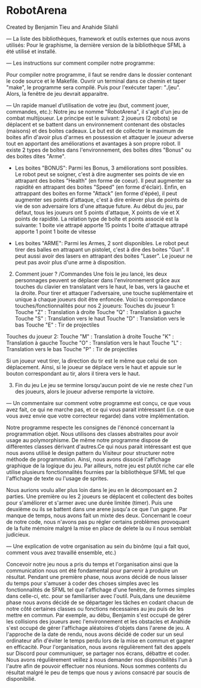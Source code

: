 # RobotArena
Created by Benjamin Tieu and Anahide Silahli



— La liste des bibliothèques, framework et outils externes que nous avons utilisés:
 Pour le graphisme, la dernière version de la bibliothèque SFML à été utilisé et installé.
 
— Les instructions sur comment compiler notre programme:

Pour compiler notre programme, il faut se rendre dans le dossier contenant le code source et le Makefile. Ouvrir un terminal dans ce chemin et taper "make", le programme sera compilé. Puis pour l'exécuter taper: "./jeu". Alors, la fenêtre de jeu devrait apparaitre.

— Un rapide manuel d’utilisation de votre jeu (but, comment jouer, commandes, etc.):
Notre jeu se nomme "RobotArena", il s'agit d'un jeu de combat multijoueur. 
Le principe est le suivant: 2 joueurs (2 robots) se déplacent et se battent dans un environnement contenant des obstacles (maisons) et des boites cadeaux. Le but est de collecter le maximum de boites afin d'avoir plus d'armes en possession et attaquer le joueur adverse tout en apportant des améliorations et avantages à son propre robot.
Il existe 2 types de boîtes dans l'environnement, des boîtes dites "Bonus" ou des boites dites "Arme".

- Les boites "BONUS": 
Parmi les Bonus, 3 améliorations sont possibles. Le robot peut se soigner, c'est à dire augmenter ses points de vie en attrapant des boites "Health" (en forme de coeur). Il peut augmenter sa rapidité en attrapant des boites "Speed" (en forme d'éclair). Enfin, en attrappant des boites en forme "Attack" (en forme d'épée), il peut augmenter ses points d'attaque, c'est à dire enlever plus de points de vie de son adversaire lors d'une attaque future.
Au début du jeu, par défaut, tous les joueurs ont 5 points d'attaque, X points de vie et X points de rapidité.
La relation type de boîte et points associé est la suivante:
1 boite vie attrapé apporte 15 points
1 boite d'attaque attrapé apporte 1 point
1 boite de vitesse 

- Les boites "ARME":
Parmi les Armes, 2 sont disponibles. Le robot peut tirer des balles en attrapant un pistolet, c'est à dire des boites "Gun". Il peut aussi avoir des lasers en attrapant des boites "Laser". Le joueur ne peut pas avoir plus d'une arme à disposition.

2) Comment jouer ? /Commandes
Une fois le jeu lancé, les deux personnages peuvent se déplacer dans l'environnement grâce aux touches du clavier en translatant vers le haut, le bas, vers la gauche et la droite. Pour tirer et attaquer l'adversaire, une touche suplémentaire et unique à chaque joueurs doit être enfoncée. Voici la correspondance touches/fonctionnalités pour nos 2 joueurs:
Touches du joueur 1:
Touche "Z" : Translation à droite
Touche "Q" : Translation à gauche
Touche "S" : Translation vers le haut 
Touche "D" : Translation vers le bas
Touche "E" : Tir de projectiles

Touches du joueur 2:
Touche "M" : Translation à droite
Touche "K" : Translation à gauche
Touche "O" : Translation vers le haut 
Touche "L" : Translation vers le bas
Touche "P" : Tir de projectiles

Si un joueur veut tirer, la direction du tir est le même que celui de son déplacement. Ainsi, si le joueur se déplace vers le haut et appuie sur le bouton correspondant au tir, alors il tirera vers le haut.

3) Fin du jeu
Le jeu se termine lorsqu'aucun point de vie ne reste chez l'un des joueurs, alors le joueur adverse remporte la victoire. 


— Un commentaire sur comment votre programme est conçu, ce que vous avez fait,
ce qui ne marche pas, et ce qui vous parait intéressant (i.e. ce que vous avez envie
que votre correcteur regarde) dans votre implémentation.

Notre programme respecte les consignes de l'énoncé concernant la programmation objet. Nous utilisons des classes abstraites pour avoir usage au polymorphisme. De même notre programme dispose de différentes classes dérivant d'autres.Ce qui nous parait intéressant est que nous avons utilisé le design pattern du Visiteur pour structurer notre méthode de programmation. Ainsi, nous avons dissocié l'affichage graphique de la logique du jeu. Par ailleurs, notre jeu est plutôt riche car elle utilise plusieurs fonctionnalités fournies par la bibliothèque SFML tel que l'affichage de texte ou l'usage de sprites. 

Nous aurions voulu aller plus loin dans le jeu en le décomposant en 2 parties. Une première ou les 2 joueurs se déplacent et collectent des boites pour s'améliorer et s'armer avec une durée limitée (timer). Puis une deuxième ou ils se battent dans une arene jusqu'a ce que l'un gagne. 
Par manque de temps, nous avons fait un mixte des deux.
Concernant le coeur de notre code, nous n'avons pas pu régler certains problèmes provoquant de la fuite mémoire malgré la mise en place de delete la ou il nous semblait judicieux.


— Une explication de votre organisation au sein du binôme (qui a fait quoi, comment
vous avez travaillé ensemble, etc.)

Concevoir notre jeu nous a pris du temps et l'organisation ainsi que la communication nous ont été fondamental pour parvenir à produire un résultat. Pendant une première phase, nous avons décidé de nous laisser du temps pour s'amuser à coder des choses simples avec les fonctionnalités de SFML tel que l'affichage d'une fenêtre, de formes simples dans celle-ci, etc. pour se familiariser avec l'outil. 
Puis,dans une deuxième phase nous avons décidé de se départager les tâches en codant chacun de notre côté certaines classes ou fonctions nécessaires au jeu puis de les mettre en commun. Par exemple, au débu,  Benjamin s'est occupé de gérer les collisions des joueurs avec l'environnement et les obstacles et Anahide s'est occupé de gérer l'affichage aléatoires d'objets dans l'arene de jeu. 
A l'approche de la date de rendu, nous avons décidé de coder sur un seul ordinateur afin d'éviter le temps perdu lors de la mise en commun et gagner en efficacité. 
Pour l'organisation, nous avons régulièrement fait des appels sur Discord pour communiquer, se partager nos écrans, débattre et coder.
Nous avons régulièrement veillez à nous demander nos disponibilités l'un à l'autre afin de pouvoir effectuer nos réunions.
Nous sommes contents du résultat malgré le peu de temps que nous y avions consacré par soucis de disponibilié.

